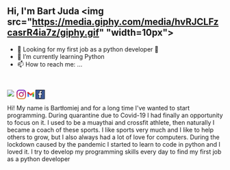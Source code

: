 ## Hi, I'm Bart Juda <img src="https://media.giphy.com/media/hvRJCLFzcasrR4ia7z/giphy.gif" "width=10px">

<!--
**west32/west32** is a ✨ _special_ ✨ repository because its `README.md` (this file) appears on your GitHub profile.



- 🔭 I’m currently working on 
- 🌱 I’m currently learning PYTHON
- 👯 I’m looking to collaborate on ...
- 🤔 I’m looking for help with ...
MuayThai 🥊 and CrossFit 🏋️ coach Looking for my first job as a python developer 🐍

- 😄 Pronouns: ...
- ⚡ Fun fact: ...
-->
- 🤔 Looking for my first job as a python developer 🐍
- 🌱 I’m currently learning Python
- 📫 How to reach me: ...
<br>

[<img align="left"  width="22px" src="./linkedin.svg" />][linkedin]
[<img align="left"  width="22px" src="./instagram.svg" />][instagram]
[<img align="left"  width="22px" src="./gmail.svg" />][gmail]
[<img align="left"  width="22px" src="./facebook.svg" />][facebook]
<br>
<br>
Hi! My name is Bartłomiej and for a long time I've wanted to start programming. During quarantine due to Covid-19 I had finally an opportunity to focus on it. I used to be a muaythai and crossfit athlete, then naturally I became a coach of these sports. I like sports very much and I like to help others to grow, but I also always had a lot of love for computers. During the lockdown caused by the pandemic I started to learn to code in python and I loved it. I try to develop my programming skills every day to find my first job as a python developer 

[linkedin]: https://www.linkedin.com/in/bart%C5%82omiej-juda-9a9220224/
[instagram]: https://www.instagram.com/bartekjuda_coach/?hl=pl
[gmail]: mailto:bartekjkk@gmail.com
[facebook]: https://www.facebook.com/bartek.juda.9
